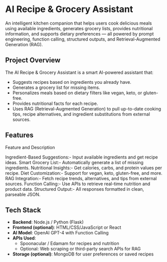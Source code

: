 #  AI Recipe & Grocery Assistant

An intelligent kitchen companion that helps users cook delicious meals using available ingredients, generates grocery lists, provides nutritional information, and supports dietary preferences — all powered by prompt engineering, function calling, structured outputs, and Retrieval-Augmented Generation (RAG).


##  Project Overview

The AI Recipe & Grocery Assistant is a smart AI-powered assistant that:

- Suggests recipes based on ingredients you already have.
- Generates a grocery list for missing items.
- Personalizes meals based on dietary filters like vegan, keto, or gluten-free.
- Provides nutritional facts for each recipe.
- Uses RAG (Retrieval-Augmented Generation) to pull up-to-date cooking tips, recipe alternatives, and ingredient substitutions from external sources.

## Features

 Feature and Description 

 Ingredient-Based Suggestions:- Input available ingredients and get recipe ideas. 
 Smart Grocery List:- Automatically generate a list of missing ingredients. 
 Nutritional Insights:- Get calories, carbs, and protein values per recipe. 
 Diet Customization:- Support for vegan, keto, gluten-free, and more. 
 RAG Integration:- Fetch recipe trends, alternatives, and tips from external sources. 
 Function Calling:- Use APIs to retrieve real-time nutrition and product data. 
 Structured Output:- All responses formatted in clean, parseable JSON. 



##  Tech Stack

- **Backend**: Node.js / Python (Flask)
- **Frontend (optional)**: HTML/CSS/JavaScript or React
- **AI Model**: OpenAI GPT-4 with Function Calling
- **APIs Used**:
  - Spoonacular / Edamam for recipes and nutrition
  - Optional: Web scraping or third-party search APIs for RAG
- **Storage (optional)**: MongoDB for user preferences or saved recipes



